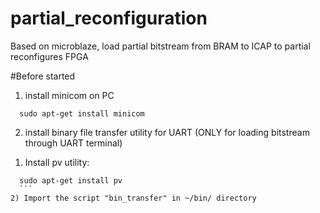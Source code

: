 # partial_reconfiguration
Based on microblaze, load partial bitstream from BRAM to ICAP to partial reconfigures FPGA

#Before started
1. install minicom on PC
```
  sudo apt-get install minicom
```
2. install binary file transfer utility for UART (ONLY for loading bitstream through UART terminal)
  1) Install pv utility:
  ```
    sudo apt-get install pv
    ```
  2) Import the script "bin_transfer" in ~/bin/ directory
    
